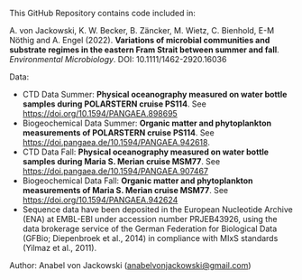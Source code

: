 This GitHub Repository contains code included in:

A. von Jackowski, K. W. Becker, B. Zäncker, M. Wietz, C. Bienhold, E-M Nöthig and A. Engel (2022). **Variations of microbial communities and substrate regimes in the eastern Fram Strait between summer and fall**. *Environmental Microbiology*. DOI: 10.1111/1462-2920.16036

Data:
* CTD Data Summer: **Physical oceanography measured on water bottle samples during POLARSTERN cruise PS114**. See https://doi.org/10.1594/PANGAEA.898695
* Biogeochemical Data Summer: **Organic matter and phytoplankton measurements of POLARSTERN cruise PS114**. See https://doi.pangaea.de/10.1594/PANGAEA.942618.
* CTD Data Fall: **Physical oceanography measured on water bottle samples during Maria S. Merian cruise MSM77**. See https://doi.pangaea.de/10.1594/PANGAEA.907467
* Biogeochemical Data Fall: **Organic matter and phytoplankton measurements of Maria S. Merian cruise MSM77**. See https://doi.org/10.1594/PANGAEA.942624
* Sequence data have been deposited in the European Nucleotide Archive (ENA) at EMBL-EBI under accession number PRJEB43926, 
using the data brokerage service of the German Federation for Biological Data (GFBio; Diepenbroek et al., 2014) in 
compliance with MIxS standards (Yilmaz et al., 2011).

Author:
Anabel von Jackowski (anabelvonjackowski@gmail.com)
